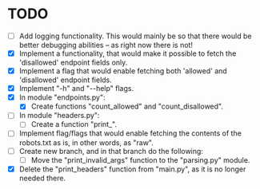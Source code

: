 # TODO
- [ ] Add logging functionality. This would mainly be so that there would be better
  debugging abilities – as right now there is not!
- [x] Implement a functionality, that would make it possible to fetch the 'disallowed'
  endpoint fields only.
- [x] Implement a flag that would enable fetching both 'allowed' and 'disallowed'
  endpoint fields.
- [x] Implement "-h" and "--help" flags.
- [x] In module "endpoints.py":
  - [x] Create functions "count_allowed" and "count_disallowed".
- [ ] In module "headers.py":
  - [ ] Create a function "print_".
- [ ] Implement flag/flags that would enable fetching the contents of the
  robots.txt as is, in other words, as "raw".
- [ ] Create new branch, and in that branch do the following:
  - [ ] Move the "print_invalid_args" function to the "parsing.py" module.
- [x] Delete the "print_headers" function from "main.py", as it is no longer
  needed there.
